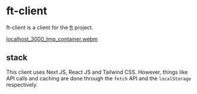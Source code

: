 # ft-client
ft-client is a client for the [ft](https://github.com/lemondevxyz/ft) project.

[localhost_3000_tmp_container.webm](https://user-images.githubusercontent.com/62130041/196074018-9a9edd77-88eb-4b7a-a409-d847911fd8ef.webm)

## stack
This client uses Next JS, React JS and Tailwind CSS. However, things like API calls and caching are done through the `fetch` API and the `localStorage` respectively. 
